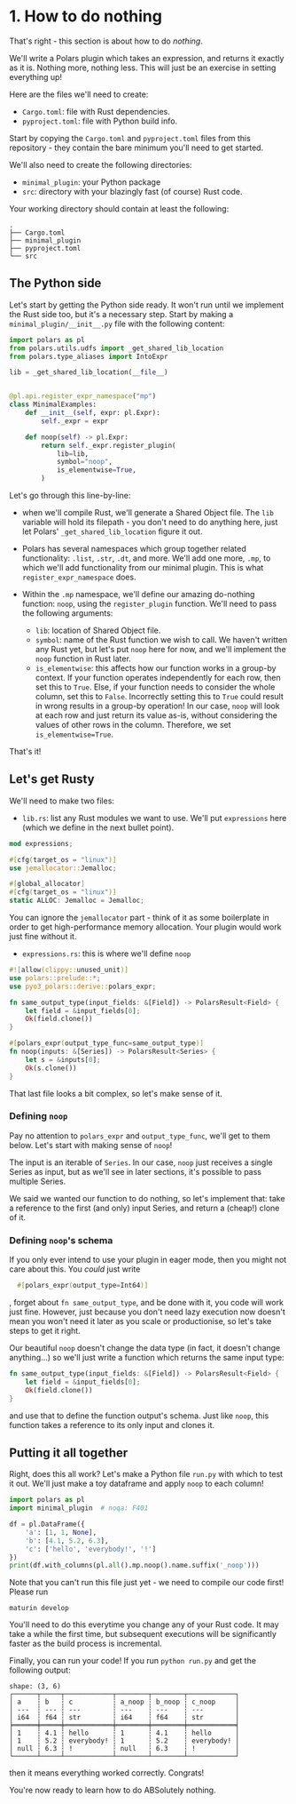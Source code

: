 # 1. How to do nothing

That's right - this section is about how to do _nothing_.

We'll write a Polars plugin which takes an expression, and returns it exactly
as it is. Nothing more, nothing less. This will just be an exercise in setting
everything up!

Here are the files we'll need to create:

- `Cargo.toml`: file with Rust dependencies.
- `pyproject.toml`: file with Python build info.

Start by copying the `Cargo.toml` and `pyproject.toml`
files from this repository - they contain the
bare minimum you'll need to get started.

We'll also need to create the following directories:

- `minimal_plugin`: your Python package
- `src`: directory with your blazingly fast (of course) Rust code.

Your working directory should contain at least the following:
```
.
├── Cargo.toml
├── minimal_plugin
├── pyproject.toml
└── src
```

## The Python side

Let's start by getting the Python side ready. It won't run until we
implement the Rust side too, but it's a necessary step.
Start by making a `minimal_plugin/__init__.py` file with the
following content:

``` py
import polars as pl
from polars.utils.udfs import _get_shared_lib_location
from polars.type_aliases import IntoExpr

lib = _get_shared_lib_location(__file__)


@pl.api.register_expr_namespace("mp")
class MinimalExamples:
    def __init__(self, expr: pl.Expr):
        self._expr = expr

    def noop(self) -> pl.Expr:
        return self._expr.register_plugin(
            lib=lib,
            symbol="noop",
            is_elementwise=True,
        )
```
Let's go through this line-by-line:

- when we'll compile Rust, we'll generate a Shared Object file.
  The `lib` variable will hold its filepath - you don't need to
  do anything here, just let Polars' `_get_shared_lib_location`
  figure it out.
- Polars has several namespaces which group together related
  functionality: `.list`, `.str`, `.dt`, and more. We'll add one
  more, `.mp`, to which we'll add functionality from our minimal
  plugin. This is what `register_expr_namespace` does.
- Within the `.mp` namespace, we'll define our amazing do-nothing
  function: `noop`, using the `register_plugin` function.
  We'll need to pass the following arguments:
  
  - `lib`: location of Shared Object file.
  - `symbol`: name of the Rust function we wish to call. We
    haven't written any Rust yet, but let's put `noop` here
    for now, and we'll implement the `noop` function in Rust
    later.
  - `is_elementwise`: this affects how our function works in
    a group-by context. If your function operates independently
    for each row, then set this to `True`. Else, if your function
    needs to consider the whole column, set this to `False`.
    Incorrectly setting this to `True` could result in wrong results
    in a group-by operation! In our case, `noop` will look at each
    row and just return its value as-is, without considering the
    values of other rows in the column. Therefore, we set
    `is_elementwise=True`.

That's it!

## Let's get Rusty

We'll need to make two files:

- `lib.rs`: list any Rust modules we want to use. We'll
  put `expressions` here (which we define in the next bullet point).
  
```Rust
mod expressions;

#[cfg(target_os = "linux")]
use jemallocator::Jemalloc;

#[global_allocator]
#[cfg(target_os = "linux")]
static ALLOC: Jemalloc = Jemalloc; 
```
  
You can ignore the `jemallocator` part - think of it as some
boilerplate in order to get high-performance memory allocation.
Your plugin would work just fine without it.

- `expressions.rs`: this is where we'll define `noop`
``` rust
#![allow(clippy::unused_unit)]
use polars::prelude::*;
use pyo3_polars::derive::polars_expr;

fn same_output_type(input_fields: &[Field]) -> PolarsResult<Field> {
    let field = &input_fields[0];
    Ok(field.clone())
}

#[polars_expr(output_type_func=same_output_type)]
fn noop(inputs: &[Series]) -> PolarsResult<Series> {
    let s = &inputs[0];
    Ok(s.clone())
} 
```

That last file looks a bit complex, so let's make sense of it.

### Defining `noop`

Pay no attention to `polars_expr` and `output_type_func`, we'll
get to them below. Let's start with making sense of `noop`!

The input is an iterable of `Series`. In our case, `noop` just
receives a single Series as input, but as we'll see in later
sections, it's possible to pass multiple Series.

We said we wanted our function to do nothing, so let's implement
that: take a reference to the first (and only) input Series,
and return a (cheap!) clone of it.

### Defining `noop`'s schema

If you only ever intend to use your plugin in eager mode, then you might not care about this. You _could_ just write

```Rust
  #[polars_expr(output_type=Int64)]
```
, forget about `fn same_output_type`, and be done with it, you code
will work just fine. However, just because you don't need lazy
execution now doesn't mean you won't need it later as you scale or
productionise, so let's take steps to get it right.

Our beautiful `noop` doesn't change the data type (in fact, it doesn't change anything...)
so we'll just write a function which returns the same input type:

```Rust
fn same_output_type(input_fields: &[Field]) -> PolarsResult<Field> {
    let field = &input_fields[0];
    Ok(field.clone())
}
```
and use that to define the function output's schema. Just like
`noop`, this function takes a reference to its only input and
clones it.

## Putting it all together

Right, does this all work? Let's make a Python file `run.py` with which to
test it out. We'll just make a toy dataframe and apply `noop`
to each column!
```python
import polars as pl
import minimal_plugin  # noqa: F401

df = pl.DataFrame({
    'a': [1, 1, None],
    'b': [4.1, 5.2, 6.3],
    'c': ['hello', 'everybody!', '!']
})
print(df.with_columns(pl.all().mp.noop().name.suffix('_noop')))
```

Note that you can't run this file just yet - we need to compile
our code first! Please run
```
maturin develop
```
You'll need to do this everytime you change any of your Rust code.
It may take a while the first time, but subsequent executions will
be significantly faster as the build process is incremental.

Finally, you can run your code! If you run `python run.py` and get
the following output:
```
shape: (3, 6)
┌──────┬─────┬────────────┬────────┬────────┬────────────┐
│ a    ┆ b   ┆ c          ┆ a_noop ┆ b_noop ┆ c_noop     │
│ ---  ┆ --- ┆ ---        ┆ ---    ┆ ---    ┆ ---        │
│ i64  ┆ f64 ┆ str        ┆ i64    ┆ f64    ┆ str        │
╞══════╪═════╪════════════╪════════╪════════╪════════════╡
│ 1    ┆ 4.1 ┆ hello      ┆ 1      ┆ 4.1    ┆ hello      │
│ 1    ┆ 5.2 ┆ everybody! ┆ 1      ┆ 5.2    ┆ everybody! │
│ null ┆ 6.3 ┆ !          ┆ null   ┆ 6.3    ┆ !          │
└──────┴─────┴────────────┴────────┴────────┴────────────┘
```
then it means everything worked correctly. Congrats!

You're now ready to learn how to do ABSolutely nothing.
